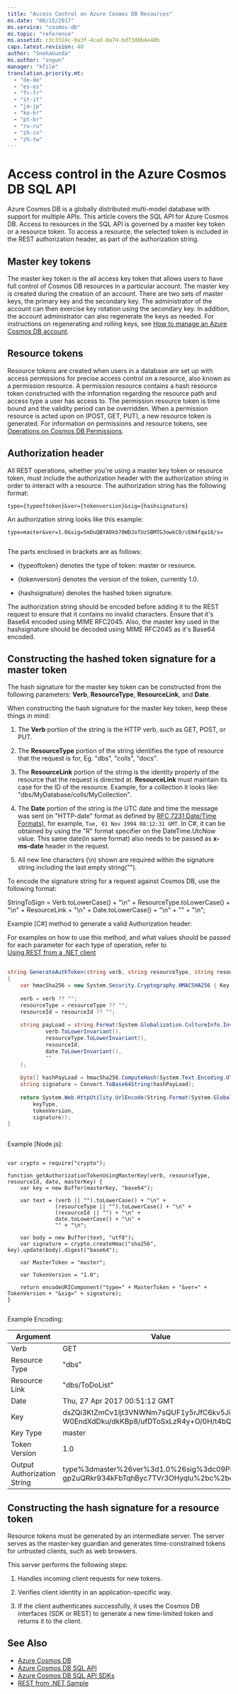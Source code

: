 ```yaml
---
title: "Access Control on Azure Cosmos DB Resources"
ms.date: "08/15/2017"
ms.service: "cosmos-db"
ms.topic: "reference"
ms.assetid: c3c3324c-9a3f-4cad-8a74-bd73d8b4e40b
caps.latest.revision: 40
author: "SnehaGunda"
ms.author: "sngun"
manager: "kfile"
translation.priority.mt: 
  - "de-de"
  - "es-es"
  - "fr-fr"
  - "it-it"
  - "ja-jp"
  - "ko-kr"
  - "pt-br"
  - "ru-ru"
  - "zh-cn"
  - "zh-tw"
---
```

# Access control in the Azure Cosmos DB SQL API
Azure Cosmos DB is a globally distributed multi-model database with support for multiple APIs. This article covers the SQL API for Azure Cosmos DB. Access to resources in the SQL API is governed by a master key token or a resource token. To access a resource, the selected token is included in the REST authorization header, as part of the authorization string.  
  
## Master key tokens  
The master key token is the all access key token that allows users to have full control of Cosmos DB resources in a particular account. The master key is created during the creation of an account. There are two sets of master keys, the primary key and the secondary key. The administrator of the account can then exercise key rotation using the secondary key. In addition, the account administrator can also regenerate the keys as needed. For instructions on regenerating and rolling keys, see [How to manage an Azure Cosmos DB account](https://docs.microsoft.com/azure/cosmos-db/manage-account).  
  
## Resource tokens  
Resource tokens are created when users in a database are set up with access permissions for precise access control on a resource, also known as a permission resource. A permission resource contains a hash resource token constructed with the information regarding the resource path and access type a user has access to. The permission resource token is time bound and the validity period can be overridden. When a permission resource is acted upon on (POST, GET, PUT), a new resource token is generated. For information on permissions and resource tokens, see [Operations on Cosmos DB Permissions](permissions.md).  
  
## Authorization header  
All REST operations, whether you're using a master key token or resource token, must include the authorization header with the authorization string in order to interact with a resource. The authorization string has the following format:  
  
```  
type={typeoftoken}&ver={tokenversion}&sig={hashsignature}  
```  
  
An authorization string looks like this example:  
  
```  
type=master&ver=1.0&sig=5mDuQBYA0kb70WDJoTUzSBMTG3owkC0/cEN4fqa18/s=  
  
```  
  
The parts enclosed in brackets are as follows:  
  
-   {typeoftoken} denotes the type of token: master or resource.  
  
-   {tokenversion} denotes the version of the token, currently 1.0.  
  
-   {hashsignature} denotes the hashed token signature.  
  
 The authorization string should be encoded before adding it to the REST request to ensure that it contains no invalid characters. Ensure that it's Base64 encoded using MIME RFC2045. Also, the master key used in the hashsignature should be decoded using MIME RFC2045 as it's Base64 encoded.  
  
##  <a name="constructkeytoken"></a> Constructing the hashed token signature for a master token  
The hash signature for the master key token can be constructed from the following parameters: **Verb**, **ResourceType**, **ResourceLink**, and **Date**.  
  
 When constructing the hash signature for the master key token, keep these things in mind:  
  
1.  The **Verb** portion of the string is the HTTP verb, such as GET, POST, or PUT. 
  
2.  The **ResourceType** portion of the string identifies the type of resource that the request is for, Eg. "dbs", "colls", "docs".
  
3.  The **ResourceLink** portion of the string is the identity property of the resource that the request is directed at.           **ResourceLink** must maintain its case for the ID of the resource. Example, for a collection it looks like: "dbs/MyDatabase/colls/MyCollection".
  
4.  The **Date** portion of the string is the UTC date and time the message was sent (in "HTTP-date" format as defined by [RFC 7231 Date/Time Formats](http://tools.ietf.org/html/rfc7231#section-7.1.1.1)), for example, `Tue, 01 Nov 1994 08:12:31 GMT`. In C#, it can be obtained by using the "R" format specifier on the DateTime.UtcNow value. This same date(in same format) also needs to be passed as **x-ms-date** header in the request.
    
5.  All new line characters (\n) shown are required within the signature string including the last empty string("").
  
 To encode the signature string for a request against Cosmos DB, use the following format:  
  
StringToSign = Verb.toLowerCase() + "\n" + ResourceType.toLowerCase() + "\n" + ResourceLink + "\n" + Date.toLowerCase() + "\n" + "" + "\n";  
  
 Example [C#] method to generate a valid Authorization header:  
  
 For examples on how to use this method, and what values should be passed for each parameter for each type of operation, refer to   
      [Using REST from a .NET client](https://github.com/Azure/azure-documentdb-dotnet/tree/master/samples/rest-from-.net)  
  
```c#  
  
string GenerateAuthToken(string verb, string resourceType, string resourceId, string date, string key, string keyType, string tokenVersion)  
{  
    var hmacSha256 = new System.Security.Cryptography.HMACSHA256 { Key = Convert.FromBase64String(key) };  
    
    verb = verb ?? "";  
    resourceType = resourceType ?? "";
    resourceId = resourceId ?? "";
  
    string payLoad = string.Format(System.Globalization.CultureInfo.InvariantCulture, "{0}\n{1}\n{2}\n{3}\n{4}\n",  
            verb.ToLowerInvariant(),  
            resourceType.ToLowerInvariant(),  
            resourceId,  
            date.ToLowerInvariant(),  
            ""  
    );  
  
    byte[] hashPayLoad = hmacSha256.ComputeHash(System.Text.Encoding.UTF8.GetBytes(payLoad));  
    string signature = Convert.ToBase64String(hashPayLoad);  
  
    return System.Web.HttpUtility.UrlEncode(String.Format(System.Globalization.CultureInfo.InvariantCulture, "type={0}&ver={1}&sig={2}",  
        keyType,  
        tokenVersion,  
        signature));  
}  
  
```  
  
 Example [Node.js]:  
  
```jscript  
  
var crypto = require("crypto");  
  
function getAuthorizationTokenUsingMasterKey(verb, resourceType, resourceId, date, masterKey) {  
    var key = new Buffer(masterKey, "base64");  
  
    var text = (verb || "").toLowerCase() + "\n" +   
               (resourceType || "").toLowerCase() + "\n" +   
               (resourceId || "") + "\n" +   
               date.toLowerCase() + "\n" +   
               "" + "\n";  
  
    var body = new Buffer(text, "utf8");  
    var signature = crypto.createHmac("sha256", key).update(body).digest("base64");  
  
    var MasterToken = "master";  
  
    var TokenVersion = "1.0";  
  
    return encodeURIComponent("type=" + MasterToken + "&ver=" + TokenVersion + "&sig=" + signature);  
}  
  
```  

Example Encoding:

| Argument | Value |
| - | - |
| Verb | GET |
| Resource Type | "dbs" |
| Resource Link | "dbs/ToDoList" |
| Date | Thu, 27 Apr 2017 00:51:12 GMT |
| Key | dsZQi3KtZmCv1ljt3VNWNm7sQUF1y5rJfC6kv5Jiwv<br>W0EndXdDku/dkKBp8/ufDToSxLzR4y+O/0H/t4bQtVNw== |
| Key Type | master |
| Token Version | 1.0 |
| Output Authorization String | type%3dmaster%26ver%3d1.0%26sig%3dc09PEVJr<br>gp2uQRkr934kFbTqhByc7TVr3OHyqlu%2bc%2bc%3d |
  
##  <a name="constructresourcetoken"></a> Constructing the hash signature for a resource token  
 Resource tokens must be generated by an intermediate server. The server serves as the master-key guardian and generates time-constrained tokens for untrusted clients, such as web browsers.  
  
 This server performs the following steps:  
  
1.  Handles incoming client requests for new tokens.  
  
2.  Verifies client identity in an application-specific way.  
  
3.  If the client authenticates successfully, it uses the Cosmos DB interfaces (SDK or REST) to generate a new time-limited token and returns it to the client.  
  
## See Also  
* [Azure Cosmos DB](https://docs.microsoft.com/azure/cosmos-db/introduction) 
* [Azure Cosmos DB SQL API](https://docs.microsoft.com/azure/cosmos-db/sql-api-introduction)   
* [Azure Cosmos DB SQL API SDKs](https://docs.microsoft.com/en-us/azure/cosmos-db/sql-api-sdk-dotnet)   
* [REST from .NET Sample](https://github.com/Azure/azure-documentdb-dotnet/tree/master/samples/rest-from-.net)  
  
  

